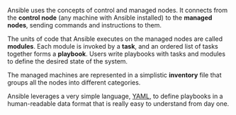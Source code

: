Ansible uses the concepts of control and managed nodes. It connects from the **control node** (any machine with Ansible installed) to the **managed nodes**, sending commands and instructions to them.

The units of code that Ansible executes on the managed nodes are called **modules**. Each module is invoked by a **task**, and an ordered list of tasks together forms a **playbook**. Users write playbooks with tasks and modules to define the desired state of the system.

The managed machines are represented in a simplistic **inventory** file that groups all the nodes into different categories.

Ansible leverages a very simple language, [YAML](https://docs.ansible.com/ansible/latest/reference_appendices/YAMLSyntax.html), to define playbooks in a human-readable data format that is really easy to understand from day one.